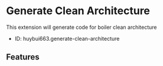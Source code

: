# Generate Clean Architecture

This extension will generate code for boiler clean architecture

- ID: huybui663.generate-clean-architecture

## Features
